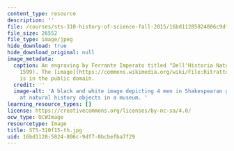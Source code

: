 ```yaml
---
content_type: resource
description: ''
file: /courses/sts-310-history-of-science-fall-2015/16bd11285824806c9df70bcbefba7f29_STS-310f15-th.jpg
file_size: 26552
file_type: image/jpeg
hide_download: true
hide_download_original: null
image_metadata:
  caption: An engraving by Ferrante Imperato titled "Dell'Historia Naturale" (Naples,
    1599). The [image](https://commons.wikimedia.org/wiki/File:RitrattoMuseoFerranteImperato.jpg)
    is in the public domain.
  credit: ''
  image-alt: 'A black and white image depicting 4 men in Shakespearan garb looking
    at natural history objects in a museum. '
learning_resource_types: []
license: https://creativecommons.org/licenses/by-nc-sa/4.0/
ocw_type: OCWImage
resourcetype: Image
title: STS-310f15-th.jpg
uid: 16bd1128-5824-806c-9df7-0bcbefba7f29
---
```


